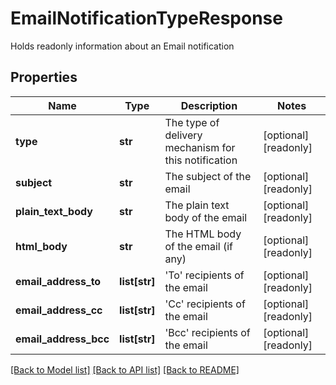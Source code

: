 # EmailNotificationTypeResponse

Holds readonly information about an Email notification

## Properties
Name | Type | Description | Notes
------------ | ------------- | ------------- | -------------
**type** | **str** | The type of delivery mechanism for this notification | [optional] [readonly] 
**subject** | **str** | The subject of the email | [optional] [readonly] 
**plain_text_body** | **str** | The plain text body of the email | [optional] [readonly] 
**html_body** | **str** | The HTML body of the email (if any) | [optional] [readonly] 
**email_address_to** | **list[str]** | &#39;To&#39; recipients of the email | [optional] [readonly] 
**email_address_cc** | **list[str]** | &#39;Cc&#39; recipients of the email | [optional] [readonly] 
**email_address_bcc** | **list[str]** | &#39;Bcc&#39; recipients of the email | [optional] [readonly] 

[[Back to Model list]](../README.md#documentation-for-models) [[Back to API list]](../README.md#documentation-for-api-endpoints) [[Back to README]](../README.md)


